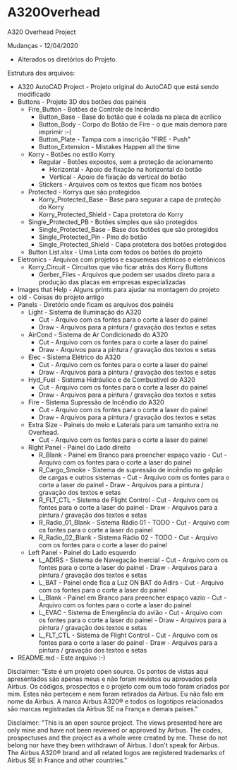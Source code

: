 # A320Overhead
A320 Overhead Project

Mudanças - 12/04/2020

- Alterados os diretórios do Projeto.


Estrutura dos arquivos:
 - A320 AutoCAD Project - Projeto original do AutoCAD que está sendo modificado
 - Buttons - Projeto 3D dos botões dos painéis
      - Fire_Button - Botões de Controle de Incêndio
          - Button_Base - Base do botão que é colada na placa de acrílico
          - Button_Body - Corpo do Botão de Fire - o que mais demora para imprimir :-(
          - Button_Plate - Tampa com a inscrição "FIRE - Push"
          - Button_Extension - Mistakes Happen all the time
      - Korry - Botões no estilo Korry
          - Regular - Botões expostos, sem a proteção de acionamento
              - Horizontal - Apoio de fixação na horizontal do botão
              - Vertical - Apoio de fixação da vertical do botão
          - Stickers - Arquivos com os textos que ficam nos botões
      - Protected - Korrys que são protegidos    
          - Korry_Protected_Base - Base para segurar a capa de proteção do Korry
          - Korry_Protected_Shield - Capa protetora do Korry
      - Single_Protected_PB - Botões simples que são protegidos
          - Single_Protected_Base - Base dos botões que são protegidos
          - Single_Protected_Pin - Pino do botão
          - Single_Protected_Shield - Capa protetora dos botões protegidos
      - Button List.xlsx - Uma Lista com todos os botões do projeto
 - Eletronics - Arquivos com projetos e esquemeas eletricos e eletrônicos
      - Korry_Circuit - Circuitos que vão ficar atrás dos Korry Buttons
          - Gerber_Files - Arquivos que podem ser usados direto para a produção das placas em empresas especializadas
 - Images that Help - Alguns prints para ajudar na montagem do projeto
 - old - Coisas do projeto antigo       
 - Panels - Diretório onde ficam os arquivos dos painéis
      - Light - Sistema de Iluminação do A320
          - Cut - Arquivo com os fontes para o corte a laser do painel
          - Draw - Arquivos para a pintura / gravação dos textos e setas
      - AirCond - Sistema de Ar Condicionado do A320
          - Cut - Arquivo com os fontes para o corte a laser do painel
          - Draw - Arquivos para a pintura / gravação dos textos e setas
      - Elec - Sistema Elétrico do A320
          - Cut - Arquivo com os fontes para o corte a laser do painel
          - Draw - Arquivos para a pintura / gravação dos textos e setas
      - Hyd_Fuel - Sistema Hidráulico e de Combustível do A320
          - Cut - Arquivo com os fontes para o corte a laser do painel
          - Draw - Arquivos para a pintura / gravação dos textos e setas
      - Fire - Sistema Supressão de Incêndio do A320
          - Cut - Arquivo com os fontes para o corte a laser do painel
          - Draw - Arquivos para a pintura / gravação dos textos e setas
      - Extra Size - Paineis do meio e Laterais para um tamanho extra no Overhead.
          - Cut - Arquivo com os fontes para o corte a laser do painel
      - Right Panel - Painel do Lado direito
          - R_Blank - Painel em Branco para preencher espaço vazio
                - Cut - Arquivo com os fontes para o corte a laser do painel
          - R_Cargo_Smoke - Sistema de supressão de incêndio no galpão de cargas e outros sistemas
                - Cut - Arquivo com os fontes para o corte a laser do painel
                - Draw - Arquivos para a pintura / gravação dos textos e setas
          - R_FLT_CTL - Sistema de Flight Control
                - Cut - Arquivo com os fontes para o corte a laser do painel
                - Draw - Arquivos para a pintura / gravação dos textos e setas
          - R_Radio_01_Blank - Sistema Rádio 01 - TODO
                - Cut - Arquivo com os fontes para o corte a laser do painel
          - R_Radio_02_Blank - Sistema Rádio 02 - TODO
                - Cut - Arquivo com os fontes para o corte a laser do painel
      - Left Panel - Painel do Lado esquerdo
          - L_ADIRS - Sistema de Navegação Inercial
                - Cut - Arquivo com os fontes para o corte a laser do painel
                - Draw - Arquivos para a pintura / gravação dos textos e setas
          - L_BAT - Painel onde fica a Luz ON BAT do Adirs
                - Cut - Arquivo com os fontes para o corte a laser do painel
          - L_Blank - Painel em Branco para preencher espaço vazio
                - Cut - Arquivo com os fontes para o corte a laser do painel
          - L_EVAC - Sistema de Emergência do avião
                - Cut - Arquivo com os fontes para o corte a laser do painel
                - Draw - Arquivos para a pintura / gravação dos textos e setas
          - L_FLT_CTL - Sistema de Flight Control
                - Cut - Arquivo com os fontes para o corte a laser do painel
                - Draw - Arquivos para a pintura / gravação dos textos e setas
  - README.md - Este arquivo :-)


Disclaimer: "Este é um projeto open source. Os pontos de vistas aqui apresentados são apenas meus e não foram revistos ou aprovados pela Airbus. Os códigos, prospectos e o projeto com oum todo foram criados por mim. Estes não pertecem e nem foram retirados da Airbus. Eu não falo em nome da Airbus. A marca Airbus A320® e todos os logotipos relacionados são marcas registradas da Airbus SE na França e demais países."

Disclaimer: "This is an open source project. The views presented here are only mine and have not been reviewed or approved by Airbus. The codes, prospectuses and the project as a whole were created by me. These do not belong nor have they been withdrawn of Airbus. I don't speak for Airbus. The Airbus A320® brand and all related logos are registered trademarks of Airbus SE in France and other countries."
